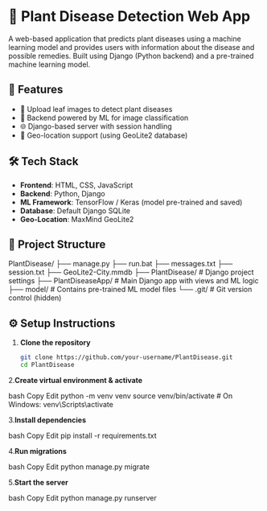 # 🌿 Plant Disease Detection Web App

A web-based application that predicts plant diseases using a machine learning model and provides users with information about the disease and possible remedies. Built using Django (Python backend) and a pre-trained machine learning model.

## 🚀 Features

- 🌱 Upload leaf images to detect plant diseases
- 🧠 Backend powered by ML for image classification
- 🌐 Django-based server with session handling
- 📍 Geo-location support (using GeoLite2 database)

## 🛠️ Tech Stack

- **Frontend**: HTML, CSS, JavaScript
- **Backend**: Python, Django
- **ML Framework**: TensorFlow / Keras (model pre-trained and saved)
- **Database**: Default Django SQLite
- **Geo-Location**: MaxMind GeoLite2

## 📁 Project Structure

PlantDisease/
├── manage.py
├── run.bat
├── messages.txt
├── session.txt
├── GeoLite2-City.mmdb
├── PlantDisease/ # Django project settings
├── PlantDiseaseApp/ # Main Django app with views and ML logic
├── model/ # Contains pre-trained ML model files
└── .git/ # Git version control (hidden)

## ⚙️ Setup Instructions

1. **Clone the repository**
   ```bash
   git clone https://github.com/your-username/PlantDisease.git
   cd PlantDisease
2.**Create virtual environment & activate**

bash
Copy
Edit
python -m venv venv
source venv/bin/activate  # On Windows: venv\Scripts\activate

3.**Install dependencies**

bash
Copy
Edit
pip install -r requirements.txt

4.**Run migrations**

bash
Copy
Edit
python manage.py migrate


5.**Start the server**

bash
Copy
Edit
python manage.py runserver
